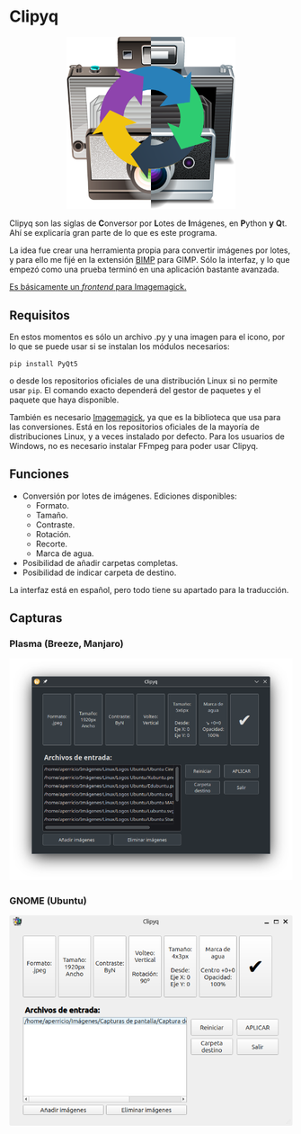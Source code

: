 # Clipyq

<p align="center"><img style="max-width: 300px" src="img/clipyq.png"> </p>

Clipyq son las siglas de <b>C</b>onversor por <b>L</b>otes de <b>I</b>mágenes, en <b>P</b>ython <b>y</b> <b>Q</b>t. Ahí se explicaría gran parte de lo que es este programa.

La idea fue crear una herramienta propia para convertir imágenes por lotes, y para ello me fijé en la extensión [BIMP](https://github.com/alessandrofrancesconi/gimp-plugin-bimp) para GIMP. Sólo la interfaz, y lo que empezó como una prueba terminó en una aplicación bastante avanzada.

<u>Es básicamente un *frontend* para Imagemagick.</u>

## Requisitos

En estos momentos es sólo un archivo .py y una imagen para el icono, por lo que se puede usar si se instalan los módulos necesarios:

```shell
pip install PyQt5
```

o desde los repositorios oficiales de una distribución Linux si no permite usar `pip`. El comando exacto dependerá del gestor de paquetes y el paquete que haya disponible.

También es necesario [Imagemagick](https://imagemagick.org/script/download.php), ya que es la biblioteca que usa para las conversiones. Está en los repositorios oficiales de la mayoría de distribuciones Linux, y a veces instalado por defecto. Para los usuarios de Windows, no es necesario instalar FFmpeg para poder usar Clipyq.

## Funciones

* Conversión por lotes de imágenes. Ediciones disponibles:
    * Formato.
    * Tamaño.
    * Contraste.
    * Rotación.
    * Recorte.
    * Marca de agua.
* Posibilidad de añadir carpetas completas.
* Posibilidad de indicar carpeta de destino.

La interfaz está en español, pero todo tiene su apartado para la traducción.

## Capturas

### Plasma (Breeze, Manjaro)

![Captura en Plasma](img/capturas/Captura.png)

### GNOME (Ubuntu)

<p align="center"><img src="img/capturas/captura2.png" alt="captura en GNOME"></p>

